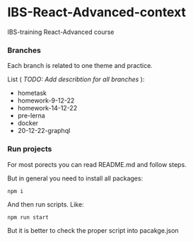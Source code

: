 # IBS-React-Advanced-context
IBS-training React-Advanced course

### Branches

Each branch is related to one theme and practice.

List ( *TODO: Add describtion for all branches* ):

* hometask
* homework-9-12-22
* homework-14-12-22
* pre-lerna
* docker
* 20-12-22-graphql

### Run projects
For most porects you can read README.md and follow steps.

But in general you need to install all packages:

``` npm i ```

And then run scripts. Like: 

``` npm run start ```

But it is better to check the proper script into pacakge.json
